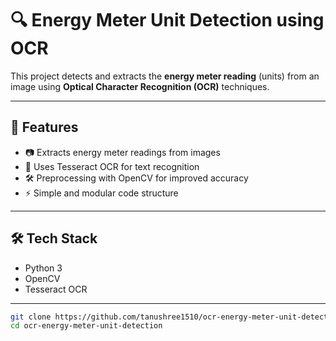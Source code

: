 # 🔍 Energy Meter Unit Detection using OCR

This project detects and extracts the **energy meter reading** (units) from an image using **Optical Character Recognition (OCR)** techniques.

---

## 🚀 Features

- 📷 Extracts energy meter readings from images
- 🧠 Uses Tesseract OCR for text recognition
- 🛠️ Preprocessing with OpenCV for improved accuracy
- ⚡ Simple and modular code structure

---

## 🛠️ Tech Stack

- Python 3
- OpenCV
- Tesseract OCR

---

```bash
git clone https://github.com/tanushree1510/ocr-energy-meter-unit-detection.git
cd ocr-energy-meter-unit-detection


        
